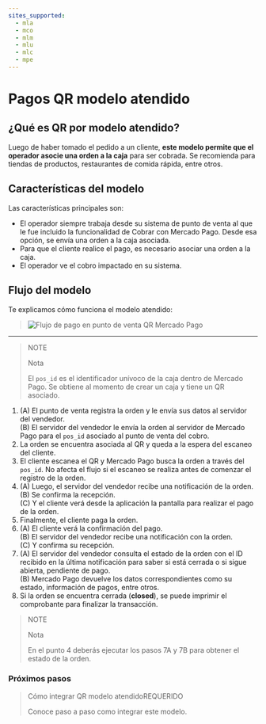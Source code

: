 ```yaml
---
sites_supported:
  - mla
  - mco
  - mlm
  - mlu
  - mlc
  - mpe
---
```


# Pagos QR modelo atendido

## ¿Qué es QR por modelo atendido?

Luego de haber tomado el pedido a un cliente, **este modelo permite que el operador asocie una orden a la caja** para ser cobrada. 
Se recomienda para tiendas de productos, restaurantes de comida rápida, entre otros.

## Características del modelo

Las características principales son: 

- El operador siempre trabaja desde su sistema de punto de venta al que le fue incluido la funcionalidad de Cobrar con Mercado Pago. Desde esa opción, se envía una orden a la caja asociada. 
- Para que el cliente realice el pago, es necesario asociar una orden a la caja. 
- El operador ve el cobro impactado en su sistema.

## Flujo del modelo

Te explicamos cómo funciona el modelo atendido: 

>![Flujo de pago en punto de venta QR Mercado Pago](/images/qr_flujo_pdv.es.png)

---

> NOTE
> 
> Nota
> 
> El `pos_id`  es el identificador unívoco de la caja dentro de Mercado Pago. Se obtiene al momento de crear un caja y tiene un QR asociado.

1. (A) El punto de venta registra la orden y le envía sus datos al servidor del vendedor.<br/>
   (B) El servidor del vendedor le envía la orden al servidor de Mercado Pago para el `pos_id` asociado al punto de venta del cobro.
2. La orden se encuentra asociada al QR y queda a la espera del escaneo del cliente.
3. El cliente escanea el QR y Mercado Pago busca la orden a través del `pos_id`. No afecta el flujo si el escaneo se realiza antes de comenzar el registro de la orden.
4. (A) Luego, el servidor del vendedor recibe una notificación de la orden.<br/>
   (B) Se confirma la recepción.<br/>
   (C) Y el cliente verá desde la aplicación la pantalla para realizar el pago de la orden.
5. Finalmente, el cliente paga la orden. 
6. (A) El cliente verá la confirmación del pago.<br/>
   (B) El servidor del vendedor recibe una notificación con la orden. <br/>
   (C) Y confirma su recepción.
7. (A) El servidor del vendedor consulta el estado de la orden con el ID recibido en la última notificación para saber si está cerrada o si sigue abierta, pendiente de pago.<br/>
   (B) Mercado Pago devuelve los datos correspondientes como su estado, información de pagos, entre otros.
8. Si la orden se encuentra cerrada (**closed**), se puede imprimir el comprobante para finalizar la transacción.

> NOTE
> 
> Nota
> 
> En el punto 4 deberás ejecutar los pasos 7A y 7B para obtener el estado de la orden.

### Próximos pasos

<div>
<a href="https://www.mercadopago.com.ar/developers/es/guides/qr-code/qr-attended/qr-attended-part-b/" style="text-decoration:none;color:inherit">       
<blockquote class="next-step-card next-step-card-left">
<p class="card-note-title">Cómo integrar QR modelo atendido<span class="card-status-tag card-status-tag-required">REQUERIDO</span></p>
 <p>Conoce paso a paso como integrar este modelo.</p>
</blockquote>
</div>
<br/>
<br/>
<br/>
<br/>
<br/>
<br/>
<br/>
